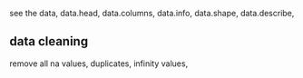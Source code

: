 see the data, data.head, data.columns, data.info, data.shape, data.describe, 


## data cleaning
remove all na values, duplicates, infinity values, 